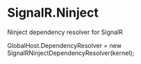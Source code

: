 SignalR.Ninject
===============

Ninject dependency resolver for SignalR

GlobalHost.DependencyResolver = new SignalRNinjectDependencyResolver(kernel);
